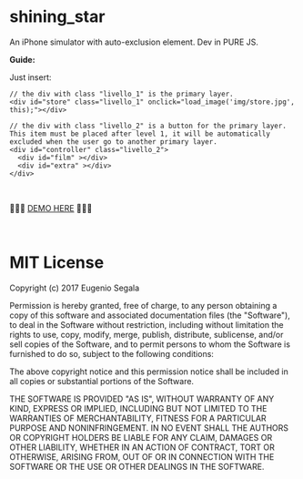 # shining_star

An iPhone simulator with auto-exclusion element. Dev in PURE JS.

<strong>Guide:</strong>

Just insert:

```
// the div with class "livello_1" is the primary layer.
<div id="store" class="livello_1" onclick="load_image('img/store.jpg', this);"></div>

// the div with class "livello_2" is a button for the primary layer. This item must be placed after level 1, it will be automatically excluded when the user go to another primary layer.
<div id="controller" class="livello_2">
  <div id="film" ></div>
  <div id="extra" ></div>
</div>

```

<br>


<p>💾💾💾 <a href="http://www.testersite.it/github/iphone_simulator/">DEMO HERE</a> 💾💾💾</p>

<br>

# MIT License

Copyright (c) 2017 Eugenio Segala

Permission is hereby granted, free of charge, to any person obtaining a copy
of this software and associated documentation files (the "Software"), to deal
in the Software without restriction, including without limitation the rights
to use, copy, modify, merge, publish, distribute, sublicense, and/or sell
copies of the Software, and to permit persons to whom the Software is
furnished to do so, subject to the following conditions:

The above copyright notice and this permission notice shall be included in all
copies or substantial portions of the Software.

THE SOFTWARE IS PROVIDED "AS IS", WITHOUT WARRANTY OF ANY KIND, EXPRESS OR
IMPLIED, INCLUDING BUT NOT LIMITED TO THE WARRANTIES OF MERCHANTABILITY,
FITNESS FOR A PARTICULAR PURPOSE AND NONINFRINGEMENT. IN NO EVENT SHALL THE
AUTHORS OR COPYRIGHT HOLDERS BE LIABLE FOR ANY CLAIM, DAMAGES OR OTHER
LIABILITY, WHETHER IN AN ACTION OF CONTRACT, TORT OR OTHERWISE, ARISING FROM,
OUT OF OR IN CONNECTION WITH THE SOFTWARE OR THE USE OR OTHER DEALINGS IN THE
SOFTWARE.
